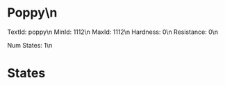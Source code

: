 # Poppy\n
TextId: poppy\n
MinId: 1112\n
MaxId: 1112\n
Hardness: 0\n
Resistance: 0\n

Num States: 1\n
# States
```

```